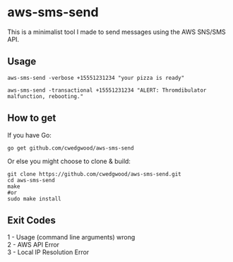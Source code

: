 aws-sms-send
===

This is a minimalist tool I made to send messages using the AWS
SNS/SMS API.

Usage
---

    aws-sms-send -verbose +15551231234 "your pizza is ready"

    aws-sms-send -transactional +15551231234 "ALERT: Thromdibulator malfunction, rebooting."

How to get
---

If you have Go:

	go get github.com/cwedgwood/aws-sms-send


Or else you might choose to clone & build:

    git clone https://github.com/cwedgwood/aws-sms-send.git
	cd aws-sms-send
	make
	#or
	sudo make install

Exit Codes
---

1 - Usage (command line arguments) wrong <br>
2 - AWS API Error <br>
3 - Local IP Resolution Error <br>
